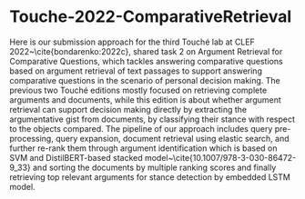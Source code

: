 # Touche-2022-ComparativeRetrieval

Here is our submission approach for the third Touché lab at CLEF 2022~\cite{bondarenko:2022c}, shared task 2 on Argument Retrieval for Comparative Questions, which tackles answering comparative questions based on argument retrieval of text passages to support answering comparative questions in the scenario of personal decision making. The previous two Touché editions mostly focused on retrieving complete arguments and documents, while this edition is about whether argument retrieval can support decision making directly by extracting the argumentative gist from documents, by classifying their stance with respect to the objects compared. The pipeline of our approach includes query pre-processing, query expansion, document retrieval using elastic search, and further re-rank them through argument identification which is based on SVM and DistilBERT-based stacked model~\cite{10.1007/978-3-030-86472-9_33} and sorting the documents by multiple ranking scores and finally retrieving top relevant arguments for stance detection by embedded LSTM model.